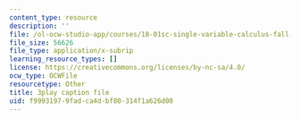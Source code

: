 ```yaml
---
content_type: resource
description: ''
file: /ol-ocw-studio-app/courses/18-01sc-single-variable-calculus-fall-2010/f99931979fadca4dbf80314f1a626d00_ryLdyDrBfvI.srt
file_size: 56626
file_type: application/x-subrip
learning_resource_types: []
license: https://creativecommons.org/licenses/by-nc-sa/4.0/
ocw_type: OCWFile
resourcetype: Other
title: 3play caption file
uid: f9993197-9fad-ca4d-bf80-314f1a626d00
---
```


